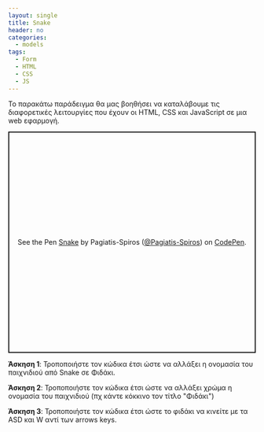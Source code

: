 ```yaml
---
layout: single
title: Snake
header: no
categories:
  - models
tags:
  - Form
  - HTML
  - CSS
  - JS
---
```



Το παρακάτω παράδειγμα θα μας βοηθήσει να καταλάβουμε τις διαφορετικές λειτουργίες που έχουν οι  HTML, CSS και JavaScript σε μια web εφαρμογή.  

<p class="codepen" data-height="450" data-default-tab="html,result" data-slug-hash="XJJmWgp" data-pen-title="Snake" data-editable="true" data-user="Pagiatis-Spiros" style="height: 450px; box-sizing: border-box; display: flex; align-items: center; justify-content: center; border: 2px solid; margin: 1em 0; padding: 1em;">
  <span>See the Pen <a href="https://codepen.io/Pagiatis-Spiros/pen/XJJmWgp">
  Snake</a> by Pagiatis-Spiros (<a href="https://codepen.io/Pagiatis-Spiros">@Pagiatis-Spiros</a>)
  on <a href="https://codepen.io">CodePen</a>.</span>
</p>
<script async src="https://public.codepenassets.com/embed/index.js"></script>  


**Άσκηση 1**: Τροποποιήστε τον κώδικα έτσι ώστε να αλλάξει η ονομασία του παιχνιδιού από Snake σε Φιδάκι.

**Άσκηση 2**: Τροποποιήστε τον κώδικα έτσι ώστε να αλλάξει χρώμα η ονομασία του παιχνιδιού (πχ κάντε κόκκινο τον τίτλο "Φιδάκι")

**Άσκηση 3**: Τροποποιήστε τον κώδικα έτσι ώστε το φιδάκι να κινείτε με τα ASD και W αντί των arrows keys.
